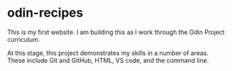# odin-recipes
This is my first website. I am building this as I work through the Odin Project curriculum.

At this stage, this project demonstrates my skills in a number of areas. These include Git and GitHub, HTML, VS code, and the command line.
